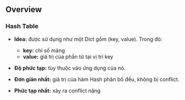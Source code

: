 ## Overview 

### Hash Table 

- **Idea:** được sử dụng như một Dict gồm (key, value). Trong đó: 

    * **key:** chỉ số mảng 
    * **value:** giá trị của phần tử tại vị trí key 

- **Độ phức tạp:** tùy thuộc vào ứng dụng của nó.
- **Đơn giản nhất:** giá trị của hàm Hash phân bố đều, không bị conflict. 
- **Phức tạp nhất:** xảy ra conflict nặng